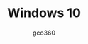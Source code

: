 ---
title: Windows 10
author: gco360
description_markdown: >-
   lets leave #earth and go to #space 
github: https://github.com/gco360/
download: https://github.com/gco360/windows-10-theme
demo: https://cdn.rawgit.com/gco360/windows-10-theme/master/windows10.theme.css
support: https://discord.gg/6fXRKyx
style: dark
tags:
images:
  - name: Windows 10 Preview
    image: https://i.imgur.com/3Om8fGa.png
  - name: Windows 10 Preview - Notifications Setting Page
    image: https://i.imgur.com/bJYjyHa.png
  - name: Windows 10 Preview - Delete Message
    image: https://i.imgur.com/IQ7EK4P.png
  - name: Windows 10 Preview - Friends Modal
    image: https://i.imgur.com/zC05kPW.png
layout: product
ghcommentid: 27
---